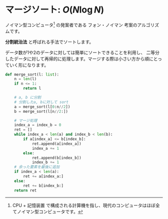 # マージソート: $O(N \log N)$

ノイマン型コンピュータ[^1] の発案者である フォン・ノイマン 考案のアルゴリズムです。

**分割統治法** と呼ばれる手法でソートします。

データ数が1や2のデータに対しては簡単にソートできることを利用し、
二等分したデータに対して再帰的に処理します。マージする際は小さい方から順にとっていく形になります。

```python
def merge_sort(l: list):
    n = len(l)
    if n <= 1:
        return l

    # a, b に分割
    # 分割したa, bに対して sort
    a = merge_sort(l[0:n//2])
    b = merge_sort(l[n//2:])

    # マージ処理
    index_a = index_b = 0
    ret = []
    while index_a < len(a) and index_b < len(b):
        if a[index_a] <= b[index_b]:
            ret.append(a[index_a])
            index_a += 1
        else:
            ret.append(b[index_b])
            index_b += 1
    # 余った要素を最後に追加
    if index_a < len(a):
        ret += a[index_a:]
    else:
        ret += b[index_b:]
    return ret
```

[^1]: CPU + 記憶装置 で構成される計算機を指し、現代のコンピュータはほぼ全てノイマン型コンピュータです。

